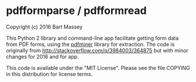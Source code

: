 # pdfformparse / pdfformread
Copyright (c) 2016 Bart Massey

This Python 2 library and command-line app facilitate
getting form data from PDF forms, using the [pdfminer]()
library for extraction.  The code is originally from
<http://stackoverflow.com/q/3984003/364875> but with minor
changes for 2016 and for app.

This code is available under the "MIT License".
Please see the file COPYING in this distribution
for license terms.
